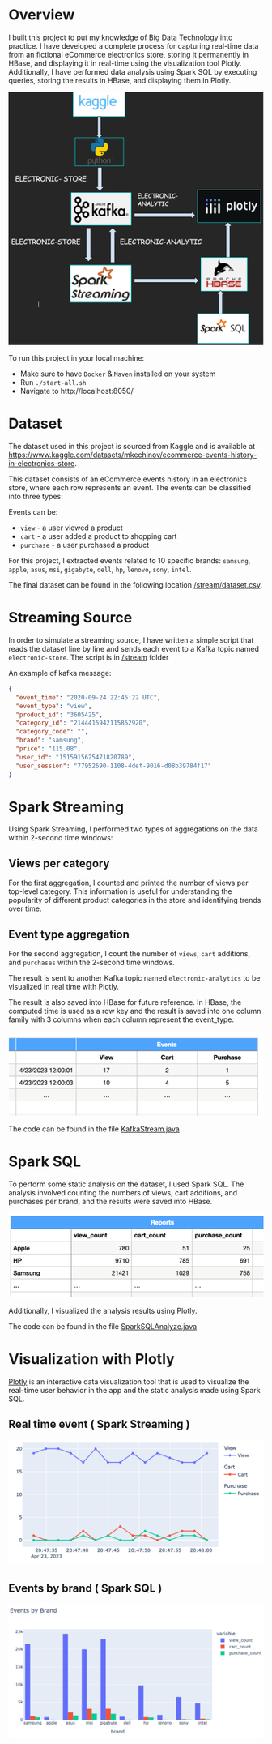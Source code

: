 # Overview

I built this project to put my knowledge of Big Data Technology into practice. I have developed a complete process for capturing real-time data from an fictional eCommerce electronics store, storing it permanently in HBase, and displaying it in real-time using the visualization tool Plotly. Additionally, I have performed data analysis using Spark SQL by executing queries, storing the results in HBase, and displaying them in Plotly.

![Architecture](/images/architecture.png)

To run this project in your local machine:

- Make sure to have `Docker` & `Maven` installed on your system
- Run `./start-all.sh`
- Navigate to http://localhost:8050/

# Dataset

The dataset used in this project is sourced from Kaggle and is available at https://www.kaggle.com/datasets/mkechinov/ecommerce-events-history-in-electronics-store.

This dataset consists of an eCommerce events history in an electronics store, where each row represents an event. The events can be classified into three types:

Events can be:

- `view` - a user viewed a product
- `cart` - a user added a product to shopping cart
- `purchase` - a user purchased a product

For this project, I extracted events related to 10 specific brands: `samsung`, `apple`, `asus`, `msi`, `gigabyte`, `dell`, `hp`, `lenovo`, `sony`, `intel`.

The final dataset can be found in the following location [/stream/dataset.csv](/stream/dataset.csv).

# Streaming Source

In order to simulate a streaming source, I have written a simple script that reads the dataset line by line and sends each event to a Kafka topic named `electronic-store`. The script is in [/stream](/stream/) folder

An example of kafka message:

```json
{
  "event_time": "2020-09-24 22:46:22 UTC",
  "event_type": "view",
  "product_id": "3605425",
  "category_id": "2144415942115852920",
  "category_code": "",
  "brand": "samsung",
  "price": "115.08",
  "user_id": "1515915625471820789",
  "user_session": "77952690-1108-4def-9016-d08b39784f17"
}
```

# Spark Streaming

Using Spark Streaming, I performed two types of aggregations on the data within 2-second time windows:

## Views per category

For the first aggregation, I counted and printed the number of views per top-level category. This information is useful for understanding the popularity of different product categories in the store and identifying trends over time.

## Event type aggregation

For the second aggregation, I count the number of `views`, `cart` additions, and `purchases` within the 2-second time windows.

The result is sent to another Kafka topic named `electronic-analytics` to be visualized in real time with Plotly.

The result is also saved into HBase for future reference. In HBase, the computed time is used as a row key and the result is saved into one column family with 3 columns when each column represent the event_type.

![](/images/hbase_events.png)

The code can be found in the file [KafkaStream.java](/src/main/java/com/jowilf/KafkaStream.java)

# Spark SQL

To perform some static analysis on the dataset, I used Spark SQL. The analysis involved counting the numbers of views, cart additions, and purchases per brand, and the results were saved into HBase.

![](/images/hbase_report.png)

Additionally, I visualized the analysis results using Plotly.

The code can be found in the file [SparkSQLAnalyze.java](/src/main/java/com/jowilf/SparkSQLAnalyze.java)

# Visualization with Plotly

[Plotly](https://plotly.com/) is an interactive data visualization tool that is used to visualize the real-time user behavior in the app and the static analysis made using Spark SQL.

## Real time event ( Spark Streaming )

![Real time event with Spark Streaming](/images/real_time_events.png)

## Events by brand ( Spark SQL )

![Events by brand with Spark SQL](/images/events_by_brands.png)
